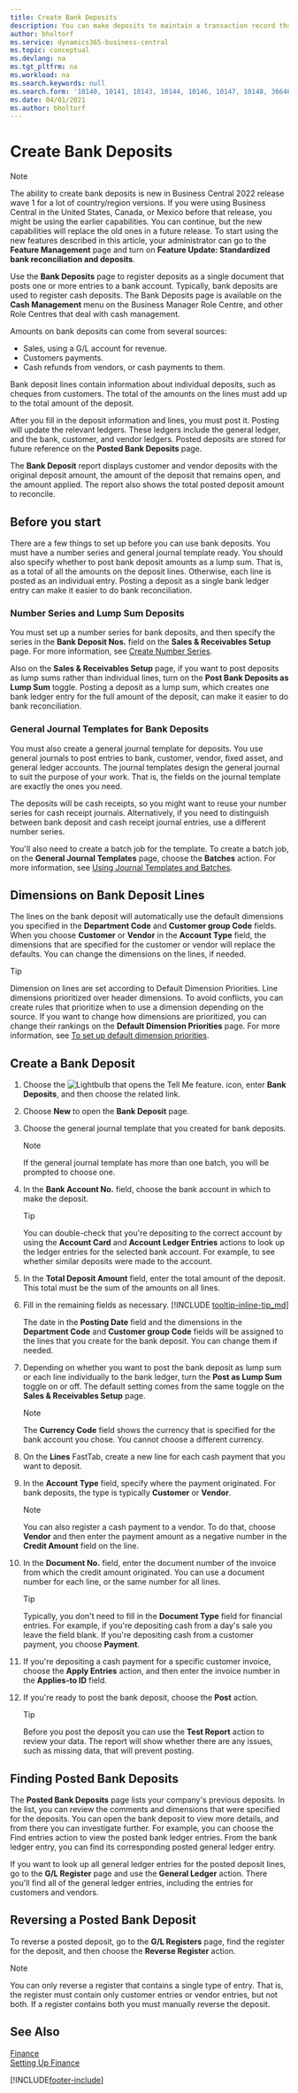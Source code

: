 ```yaml
---
title: Create Bank Deposits
description: You can make deposits to maintain a transaction record that contains information that can be applied to outstanding invoices and credit memos.
author: bholtorf
ms.service: dynamics365-business-central
ms.topic: conceptual
ms.devlang: na
ms.tgt_pltfrm: na
ms.workload: na
ms.search.keywords: null
ms.search.form: '10140, 10141, 10143, 10144, 10146, 10147, 10148, 36646'
ms.date: 04/01/2021
ms.author: bholtorf
---
```

# Create Bank Deposits
> [!NOTE]
> The ability to create bank deposits is new in Business Central 2022 release wave 1 for a lot of country/region versions. If you were using Business Central in the United States, Canada, or Mexico before that release, you might be using the earlier capabilities. You can continue, but the new capabilities will replace the old ones in a future release. To start using the new features described in this article, your administrator can go to the **Feature Management** page and turn on **Feature Update: Standardized bank reconciliation and deposits**.  

Use the **Bank Deposits** page to register deposits as a single document that posts one or more entries to a bank account. Typically, bank deposits are used to register cash deposits. The Bank Deposits page is available on the **Cash Management** menu on the Business Manager Role Centre, and other Role Centres that deal with cash management.

Amounts on bank deposits can come from several sources:

* Sales, using a G/L account for revenue.
* Customers payments.
* Cash refunds from vendors, or cash payments to them. 

Bank deposit lines contain information about individual deposits, such as cheques from customers. The total of the amounts on the lines must add up to the total amount of the deposit.

After you fill in the deposit information and lines, you must post it. Posting will update the relevant ledgers. These ledgers include the general ledger, and the bank, customer, and vendor ledgers. Posted deposits are stored for future reference on the **Posted Bank Deposits** page.

The **Bank Deposit** report displays customer and vendor deposits with the original deposit amount, the amount of the deposit that remains open, and the amount applied. The report also shows the total posted deposit amount to reconcile.

## Before you start
There are a few things to set up before you can use bank deposits. You must have a number series and general journal template ready. You should also specify whether to post bank deposit amounts as a lump sum. That is, as a total of all the amounts on the deposit lines. Otherwise, each line is posted as an individual entry. Posting a deposit as a single bank ledger entry can make it easier to do bank reconciliation.

### Number Series and Lump Sum Deposits
You must set up a number series for bank deposits, and then specify the series in the **Bank Deposit Nos.** field on the **Sales & Receivables Setup** page. For more information, see [Create Number Series](ui-create-number-series.md). 

Also on the **Sales & Receivables Setup** page, if you want to post deposits as lump sums rather than individual lines, turn on the **Post Bank Deposits as Lump Sum** toggle. Posting a deposit as a lump sum, which creates one bank ledger entry for the full amount of the deposit, can make it easier to do bank reconciliation.

### General Journal Templates for Bank Deposits
You must also create a general journal template for deposits. You use general journals to post entries to bank, customer, vendor, fixed asset, and general ledger accounts. The journal templates design the general journal to suit the purpose of your work. That is, the fields on the journal template are exactly the ones you need. 

The deposits will be cash receipts, so you might want to reuse your number series for cash receipt journals. Alternatively, if you need to distinguish between bank deposit and cash receipt journal entries, use a different number series.

You'll also need to create a batch job for the template. To create a batch job, on the **General Journal Templates** page, choose the **Batches** action. For more information, see [Using Journal Templates and Batches](ui-work-general-journals.md#use-journal-templates-and-batches).

## Dimensions on Bank Deposit Lines
The lines on the bank deposit will automatically use the default dimensions you specified in the **Department Code** and **Customer group Code** fields. When you choose **Customer** or **Vendor** in the **Account Type** field, the dimensions that are specified for the customer or vendor will replace the defaults. You can change the dimensions on the lines, if needed.

> [!TIP]
> Dimension on lines are set according to Default Dimension Priorities. Line dimensions prioritized over header dimensions. To avoid conflicts, you can create rules that prioritize when to use a dimension depending on the source. If you want to change how dimensions are prioritized, you can change their rankings on the **Default Dimension Priorities** page. For more information, see [To set up default dimension priorities](finance-dimensions.md#to-set-up-default-dimension-priorities).

## Create a Bank Deposit
1. Choose the ![Lightbulb that opens the Tell Me feature.](media/ui-search/search_small.png "Tell me what you want to do") icon, enter **Bank Deposits**, and then choose the related link.
2. Choose **New** to open the **Bank Deposit** page. 
3. Choose the general journal template that you created for bank deposits.  

    > [!NOTE]
    > If the general journal template has more than one batch, you will be prompted to choose one.

4. In the **Bank Account No.** field, choose the bank account in which to make the deposit.

    > [!TIP]
    > You can double-check that you're depositing to the correct account by using the **Account Card** and **Account Ledger Entries** actions to look up the ledger entries for the selected bank account. For example, to see whether similar deposits were made to the account.

5. In the **Total Deposit Amount** field, enter the total amount of the deposit. This total must be the sum of the amounts on all lines.
6. Fill in the remaining fields as necessary. [!INCLUDE [tooltip-inline-tip_md](../archive/SetupAndAdministration/includes/tooltip-inline-tip_md.md)]

    The date in the **Posting Date** field and the dimensions in the **Department Code** and **Customer group Code** fields will be assigned to the lines that you create for the bank deposit. You can change them if needed. 

7. Depending on whether you want to post the bank deposit as lump sum or each line individually to the bank ledger, turn the **Post as Lump Sum** toggle on or off. The default setting comes from the same toggle on the **Sales & Receivables Setup** page.

    > [!NOTE]
    > The **Currency Code** field shows the currency that is specified for the bank account you chose. You cannot choose a different currency.

8. On the **Lines** FastTab, create a new line for each cash payment that you want to deposit.
9. In the **Account Type** field, specify where the payment originated. For bank deposits, the type is typically **Customer** or **Vendor**. 

    > [!NOTE]
    > You can also register a cash payment to a vendor. To do that, choose **Vendor** and then enter the payment amount as a negative number in the **Credit Amount** field on the line. 

10. In the **Document No.** field, enter the document number of the invoice from which the credit amount originated. You can use a document number for each line, or the same number for all lines.

    > [!TIP]
    > Typically, you don't need to fill in the **Document Type** field for financial entries. For example, if you're depositing cash from a day's sale you leave the field blank. If you're depositing cash from a customer payment, you choose **Payment**.

11. If you're depositing a cash payment for a specific customer invoice, choose the **Apply Entries** action, and then enter the invoice number in the **Applies-to ID** field. 
12. If you're ready to post the bank deposit, choose the **Post** action.

    > [!TIP]
    > Before you post the deposit you can use the **Test Report** action to review your data. The report will show whether there are any issues, such as missing data, that will prevent posting.  

## Finding Posted Bank Deposits
The **Posted Bank Deposits** page lists your company's previous deposits. In the list, you can review the comments and dimensions that were specified for the deposits. You can open the bank deposit to view more details, and from there you can investigate further. For example, you can choose the Find entries action to view the posted bank ledger entries. From the bank ledger entry, you can find its corresponding posted general ledger entry.

If you want to look up all general ledger entries for the posted deposit lines, go to the **G/L Register** page and use the **General Ledger** action. There you'll find all of the general ledger entries, including the entries for customers and vendors.

## Reversing a Posted Bank Deposit
To reverse a posted deposit, go to the **G/L Registers** page, find the register for the deposit, and then choose the **Reverse Register** action.

> [!NOTE]
> You can only reverse a register that contains a single type of entry. That is, the register must contain only customer entries or vendor entries, but not both. If a register contains both you must manually reverse the deposit.      

## See Also
[Finance](finance.md)  
[Setting Up Finance](finance.md)  


[!INCLUDE[footer-include](includes/footer-banner.md)]



